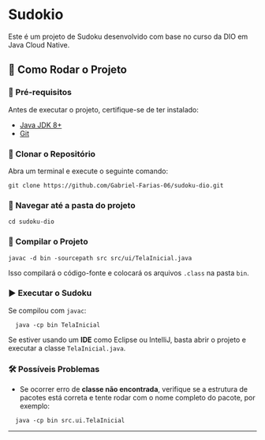 # Sudokio

Este é um projeto de Sudoku desenvolvido com base no curso da DIO em Java Cloud Native.

## 🚀 Como Rodar o Projeto

### 🔧 Pré-requisitos

Antes de executar o projeto, certifique-se de ter instalado:

- [Java JDK 8+](https://www.oracle.com/java/technologies/javase-downloads.html)
- [Git](https://git-scm.com/)

### 👅 Clonar o Repositório

Abra um terminal e execute o seguinte comando:
```
git clone https://github.com/Gabriel-Farias-06/sudoku-dio.git
```
### 📂 Navegar até a pasta do projeto
```
cd sudoku-dio
```

### 🏰️ Compilar o Projeto
```
javac -d bin -sourcepath src src/ui/TelaInicial.java
```
Isso compilará o código-fonte e colocará os arquivos `.class` na pasta `bin`.

### ▶️ Executar o Sudoku

Se compilou com `javac`:

```
  java -cp bin TelaInicial
```
Se estiver usando um **IDE** como Eclipse ou IntelliJ, basta abrir o projeto e executar a classe `TelaInicial.java`.

### 🛠️ Possíveis Problemas

- Se ocorrer erro de **classe não encontrada**, verifique se a estrutura de pacotes está correta e tente rodar com o nome completo do pacote, por exemplo:
```
  java -cp bin src.ui.TelaInicial
```
---
